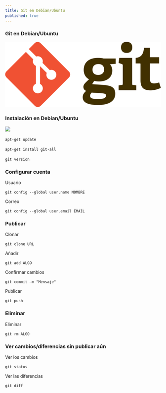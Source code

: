 ```yaml
---
title: Git en Debian/Ubuntu
published: true
---
```


### [](#header-1)Git en Debian/Ubuntu

![](https://raw.githubusercontent.com/LLamasDev/hacker-blog/master/assets/git-logo.png)


### [](#header-3)Instalación en Debian/Ubuntu

![](https://github.githubassets.com/images/icons/emoji/octocat.png)

```
apt-get update

apt-get install git-all

git version
```

### [](#header-3)Configurar cuenta

Usuario
```
git config --global user.name NOMBRE
```

Correo
```
git config --global user.email EMAIL
```

### [](#header-3)Publicar

Clonar
```
git clone URL
```

Añadir
```
git add ALGO
```

Confirmar cambios
```
git commit –m "Mensaje"
```

Publicar
```
git push
```

### [](#header-3)Eliminar

Eliminar
```
git rm ALGO
```

### [](#header-3)Ver cambios/diferencias sin publicar aún

Ver los cambios
```
git status
```

Ver las diferencias
```
git diff
```
